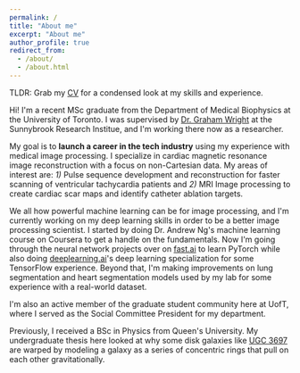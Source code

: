 ```yaml
---
permalink: /
title: "About me"
excerpt: "About me"
author_profile: true
redirect_from: 
  - /about/
  - /about.html
---
```


TLDR: Grab my [CV](https://saqeeb.com/files/SaqeebCV.pdf) for a condensed look at my skills and experience.

Hi! I'm a recent MSc graduate from the Department of Medical Biophysics at the University of Toronto. I was supervised by [Dr. Graham Wright](https://sunnybrook.ca/research/team/member.asp?t=13&m=184&page=172) at the Sunnybrook Research Institue, and I'm working there now as a researcher.

My goal is to **launch a career in the tech industry** using my experience with medical image processing. I specialize in cardiac magnetic resonance image reconstruction with a focus on non-Cartesian data. My areas of interest are: *1)* Pulse sequence development and reconstruction for faster scanning of ventricular tachycardia patients and *2)* MRI Image processing to create cardiac scar maps and identify catheter ablation targets.

We all how powerful machine learning can be for image processing, and I'm currently working on my deep learning skills in order to be a better image processing scientist. I started by doing Dr. Andrew Ng's machine learning course on Coursera to get a handle on the fundamentals. Now I'm going through the neural network projects over on [fast.ai](https://fast.ai) to learn PyTorch while also doing [deeplearning.ai](http://deeplearning.ai)'s deep learning specialization for some TensorFlow experience. Beyond that, I'm making improvements on lung segmentation and heart segmentation models used by my lab for some experience with a real-world dataset.

I'm also an active member of the graduate student community here at UofT, where I served as the Social Committee President for my department.

Previously, I received a BSc in Physics from Queen's University. My undergraduate thesis here looked at why some disk galaxies like [UGC 3697](https://public.nrao.edu/gallery/warped-disk-of-galaxy-ugc-3697-2/) are warped by modeling a galaxy as a series of concentric rings that pull on each other gravitationally.
